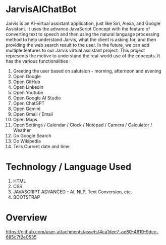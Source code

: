 # JarvisAIChatBot
Jarvis is an AI-virtual assistant application, just like Siri, Alexa, and Google Assistant. It uses the advance JavaScript Concept with the feature of converting text to speech and then using the natural language processing method to help understand Jarvis, what the client is asking for, and then providing the web search result to the user. In the future, we can add multiple features to our Jarvis virtual assistant project. This project represents the motive to understand the real-world use of the concepts. It has the various functionalities : 
1) Greeting the user based on salutaion - morning, afternoon and evening
2) Open Google
3) Open GitHub
4) Open Linkedin
5) Open Youtube
6) Open Google AI Studio
7) Open ChatGPT
8) Open Gemini
9) Open Gmail / Email
10) Open Maps
11) Open Settings / Calendar / Clock / Notepad / Camera / Calculator / Weather
12) Do Google Search
13) Do Wikipedia
14) Tells Current date and time
    
# Technology / Language Used
1) HTML
2) CSS
3) JAVASCRIPT ADVANCED - AI, NLP, Text Conversion, etc.
4) BOOTSTRAP


# Overview
https://github.com/user-attachments/assets/4ca1dee7-ae80-4619-9dcc-685c7f2e0535





